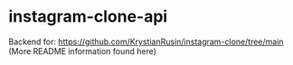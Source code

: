 # instagram-clone-api

Backend for: https://github.com/KrystianRusin/instagram-clone/tree/main (More README information found here)
